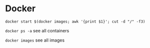 # Docker

```
docker start $(docker images; awk '{print $1}'; cut -d "/" -f3)
```

`docker ps -a` see all containers

`docker images` see all images
